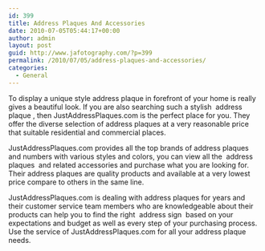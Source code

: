 ```yaml
---
id: 399
title: Address Plaques And Accessories
date: 2010-07-05T05:44:17+00:00
author: admin
layout: post
guid: http://www.jafotography.com/?p=399
permalink: /2010/07/05/address-plaques-and-accessories/
categories:
  - General
---
```

To display a unique style address plaque in forefront of your home is really gives a beautiful look. If you are also searching such a stylish &nbsp;address plaque&nbsp;, then JustAddressPlaques.com is the perfect place for you. They offer the diverse selection of address plaques at a very reasonable price that suitable residential and commercial places.

JustAddressPlaques.com provides all the top brands of address plaques and numbers with various styles and colors, you can view all the &nbsp;address plaques&nbsp; and related accessories and purchase what you are looking for. Their address plaques are quality products and available at a very lowest price compare to others in the same line.

JustAddressPlaques.com is dealing with address plaques for years and their customer service team members who are knowledgeable about their products can help you to find the right &nbsp;address sign&nbsp; based on your expectations and budget as well as every step of your purchasing process. Use the service of JustAddressPlaques.com for all your address plaque needs.